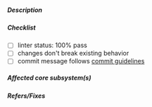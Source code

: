 <!--
  Thank you for your pull request. Please provide a description above and review
  the requirements below.

  Contributors guide: https://github.com/gitcoinco/web/blob/contributing/CONTRIBUTING.md
-->

##### Description
<!-- A description on what this PR aims to solve -->

##### Checklist
<!-- Remove items that do not apply. For completed items, change [ ] to [x]. -->

- [ ] linter status: 100% pass
- [ ] changes don't break existing behavior
- [ ] commit message follows [commit guidelines](https://github.com/gitcoinco/web/blob/master/docs/CONTRIBUTING.md#step-4-commit)

##### Affected core subsystem(s)
<!-- Provide affected core subsystem(s) (like doc, ui, crypto, etc). -->

##### Refers/Fixes
<!--
  Link to an issue if applicable. For example:
  If your PR fixes an issue  -> Fixes: #102
  If your PR refers an issue -> Refs: #101
-->
